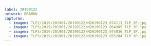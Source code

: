 ```yaml
---
label: 20190122
network: BRAMON
capturas:
  - imagem: TLP2/2019/201901/20190122/M20190123_074113_TLP_2P.jpg
  - imagem: TLP3/2019/201901/20190122/M20190123_064905_TLP_3P.jpg
  - imagem: TLP3/2019/201901/20190122/M20190123_074036_TLP_3P.jpg
  - imagem: TLP3/2019/201901/20190122/M20190123_055204_TLP_3P.jpg
---
```


